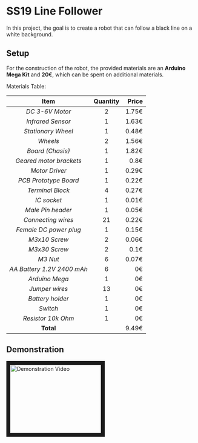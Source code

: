 # SS19 Line Follower
In this project, the goal is to create a robot that can follow a black line on a white background.

## Setup
For the construction of the robot, the provided materials are an **Arduino Mega Kit** and **20€**, which can be spent on additional materials.

Materials Table:

| Item          | Quantity      | Price |
| :-----------: |:-------------:| -----: |
| *DC 3-6V Motor* | 2 | 1.75€ |
| *Infrared Sensor* | 1 | 1.63€ |
| *Stationary Wheel* | 1 | 0.48€ |
| *Wheels* | 2 | 1.56€ |
| *Board (Chasis)* | 1 | 1.82€ |
| *Geared motor brackets* | 1 | 0.8€ |
| *Motor Driver* | 1 | 0.29€ |
| *PCB Prototype Board* | 1 | 0.22€ |
| *Terminal Block* | 4 | 0.27€ |
| *IC socket* | 1 | 0.01€ |
| *Male Pin header* | 1 | 0.05€ |
| *Connecting wires* | 21 | 0.22€ |
| *Female DC power plug* | 1 | 0.15€ |
| *M3x10 Screw* | 2 | 0.06€ |
| *M3x30 Screw* | 2 | 0.1€ |
| *M3 Nut* | 6 | 0.07€ |
| *AA Battery 1.2V 2400 mAh* | 6 | 0€ |
| *Arduino Mega* | 1 | 0€ |
| *Jumper wires* | 13 | 0€ |
| *Battery holder* | 1 | 0€ |
| *Switch* | 1 | 0€ |
| *Resistor 10k Ohm* | 1 | 0€ |
| **Total** | | 9.49€ |

## Demonstration
<a href="http://www.youtube.com/watch?feature=player_embedded&v=w5VfDQq7N20
" target="_blank"><img src="http://img.youtube.com/vi/w5VfDQq7N20/0.jpg" 
alt="Demonstration Video" width="240" height="180" border="10" /></a> 
